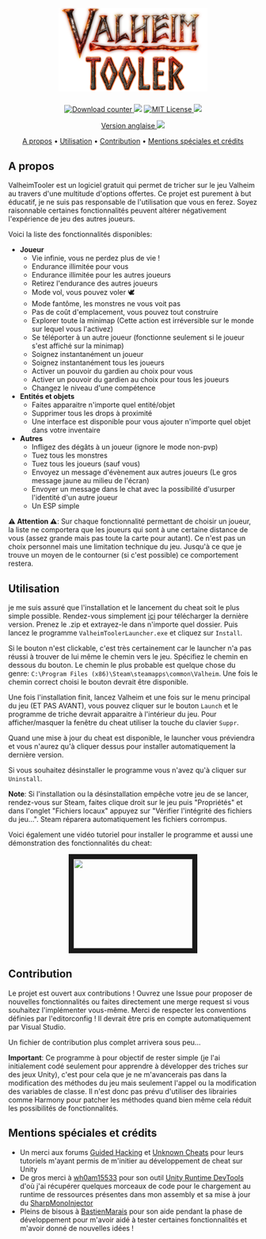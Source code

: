 <h1 align="center">
  <br>
  <img src="./docs/images/valheimtooler_logo.png" alt="Valheim Tooler" width="300">
</h1>

<p align="center">
  <a href="https://github.com/Astropilot/ValheimTooler/release">
    <img src="https://img.shields.io/github/downloads/Astropilot/ValheimTooler/total"
         alt="Download counter">
  </a>
  <img src="https://img.shields.io/github/v/tag/Astropilot/ValheimTooler">
  <a href="https://github.com/Astropilot/ValheimTooler/blob/master/LICENSE">
    <img src="https://img.shields.io/github/license/Astropilot/ValheimTooler"
         alt="MIT License">
  </a>
  <img src="https://img.shields.io/badge/Made%20with-%E2%9D%A4%EF%B8%8F-red.svg">
</p>

<p align="center">
    <a href="./README.md">Version anglaise <img src="https://cdn.countryflags.com/thumbs/united-kingdom/flag-800.png" height="16"></a>
</p>

<p align="center">
  <a href="#a-propos">A propos</a> •
  <a href="#utilisation">Utilisation</a> •
  <a href="#contribution">Contribution</a> •
  <a href="#mentions-spéciales-et-crédits">Mentions spéciales et crédits</a>
</p>

## A propos

ValheimTooler est un logiciel gratuit qui permet de tricher sur le jeu Valheim au travers d'une multitude d'options offertes. Ce projet est purement à but éducatif, je ne suis pas responsable de l'utilisation que vous en ferez. Soyez raisonnable certaines fonctionnalités peuvent altérer négativement l'expérience de jeu des autres joueurs.


Voici la liste des fonctionnalités disponibles:

* **Joueur**
  * Vie infinie, vous ne perdez plus de vie !
  * Endurance illimitée pour vous
  * Endurance illimitée pour les autres joueurs
  * Retirez l'endurance des autres joueurs
  * Mode vol, vous pouvez voler 🕊️
  * Mode fantôme, les monstres ne vous voit pas
  * Pas de coût d'emplacement, vous pouvez tout construire
  * Explorer toute la minimap (Cette action est irréversible sur le monde sur lequel vous l'activez)
  * Se téléporter à un autre joueur (fonctionne seulement si le joueur s'est affiché sur la minimap)
  * Soignez instantanément un joueur
  * Soignez instantanément tous les joueurs
  * Activer un pouvoir du gardien au choix pour vous
  * Activer un pouvoir du gardien au choix pour tous les joueurs
  * Changez le niveau d'une compétence
* **Entités et objets**
  * Faites apparaitre n'importe quel entité/objet
  * Supprimer tous les drops à proximité
  * Une interface est disponible pour vous ajouter n'importe quel objet dans votre inventaire
* **Autres**
  * Infligez des dégâts à un joueur (ignore le mode non-pvp)
  * Tuez tous les monstres
  * Tuez tous les joueurs (sauf vous)
  * Envoyez un message d'évènement aux autres joueurs (Le gros message jaune au milieu de l'écran)
  * Envoyer un message dans le chat avec la possibilité d'usurper l'identité d'un autre joueur
  * Un ESP simple

**⚠️ Attention ⚠️**: Sur chaque fonctionnalité permettant de choisir un joueur, la liste ne comportera que les joueurs qui sont à une certaine distance de vous (assez grande mais pas toute la carte pour autant). Ce n'est pas un choix personnel mais une limitation technique du jeu. Jusqu'à ce que je trouve un moyen de le contourner (si c'est possible) ce comportement restera.

## Utilisation

je me suis assuré que l'installation et le lancement du cheat soit le plus simple possible. Rendez-vous simplement [ici](https://github.com/Astropilot/ValheimTooler/release) pour télécharger la dernière version. Prenez le .zip et extrayez-le dans n'importe quel dossier. Puis lancez le programme `ValheimToolerLauncher.exe` et cliquez sur `Install`.

Si le bouton n'est clickable, c'est très certainement car le launcher n'a pas réussi à trouver de lui même le chemin vers le jeu. Spécifiez le chemin en dessous du bouton.
Le chemin le plus probable est quelque chose du genre: `C:\Program Files (x86)\Steam\steamapps\common\Valheim`.
Une fois le chemin correct choisi le bouton devrait être disponible.

Une fois l'installation finit, lancez Valheim et une fois sur le menu principal du jeu (ET PAS AVANT), vous pouvez cliquer sur le bouton `Launch` et le programme de triche devrait apparaitre à l'intérieur du jeu. Pour afficher/masquer la fenêtre du cheat utiliser la touche du clavier `Suppr`.

Quand une mise à jour du cheat est disponible, le launcher vous préviendra et vous n'aurez qu'à cliquer dessus pour installer automatiquement la dernière version.

Si vous souhaitez désinstaller le programme vous n'avez qu'à cliquer sur `Uninstall`.

**Note**: Si l'installation ou la désinstallation empêche votre jeu de se lancer, rendez-vous sur Steam, faites clique droit sur le jeu puis "Propriétés" et dans l'onglet "Fichiers locaux" appuyez sur "Vérifier l'intégrité des fichiers du jeu...". Steam réparera automatiquement les fichiers corrompus.

Voici également une vidéo tutoriel pour installer le programme et aussi une démonstration des fonctionnalités du cheat:

<p align="center">
<a href="https://www.youtube.com/watch?feature=player_embedded&v=YOUTUBE_VIDEO_ID_HERE" target="_blank">
  <img src="https://img.youtube.com/vi/YOUTUBE_VIDEO_ID_HERE/0.jpg" width="240" height="180" border="10">
</a>
</p>

## Contribution

Le projet est ouvert aux contributions ! Ouvrez une Issue pour proposer de nouvelles fonctionnalités ou faites directement une merge request si vous souhaitez l'implémenter vous-même. Merci de respecter les conventions définies par l'editorconfig ! Il devrait être pris en compte automatiquement par Visual Studio.

Un fichier de contribution plus complet arrivera sous peu...

**Important**: Ce programme à pour objectif de rester simple (je l'ai initialement codé seulement pour apprendre à développer des triches sur des jeux Unity), c'est pour cela que je ne m'avancerais pas dans la modification des méthodes du jeu mais seulement l'appel ou la modification des variables de classe. Il n'est donc pas prévu d'utiliser des librairies comme Harmony pour patcher les méthodes quand bien même cela réduit les possibilités de fonctionnalités.

## Mentions spéciales et crédits

* Un merci aux forums [Guided Hacking](https://guidedhacking.com/threads/how-to-hack-unity-games-using-mono-injection-tutorial.11674/) et [Unknown Cheats](https://www.unknowncheats.me/forum/unity/285864-beginners-guide-hacking-unity-games.html) pour leurs tutoriels m'ayant permis de m'initier au développement de cheat sur Unity
* De gros merci à [wh0am15533](https://github.com/wh0am15533) pour son outil [Unity Runtime DevTools](https://www.unknowncheats.me/forum/unity/388951-unity-runtime-devtools-v1-01-a.html) d'où j'ai récupérer quelques morceaux de code pour le chargement au runtime de ressources présentes dans mon assembly et sa mise à jour du [SharpMonoInjector](https://github.com/wh0am15533/SharpMonoInjector)
* Pleins de bisous à [BastienMarais](https://github.com/BastienMarais) pour son aide pendant la phase de développement pour m'avoir aidé à tester certaines fonctionnalités et m'avoir donné de nouvelles idées !
